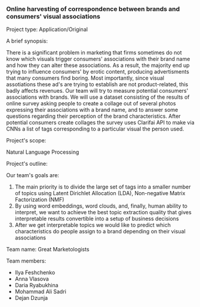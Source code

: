 

### Online harvesting of correspondence between brands and consumers' visual associations

 

Project type:
Application/Original


A brief synopsis:

There is a significant problem in marketing that firms sometimes do not know which visuals trigger consumers' associations with their brand name and how they can alter these associations. As a result, the majority end up trying to influence consumers' by erotic content, producing advertisments that many consumers find boring. Most importantly, since visual assotiations these ad's are trying to establish are not product-related, this badly affects revenues.
Our team will try to measure potential consumers' associations with brands. We will use a dataset consisting of the results of online survey asking people to create a collage out of several photos expressing their associations with a brand name, and to answer some questions regarding their perception of the brand characteristics. After potential consumers create collages the survey uses Clarifai API to make via CNNs a list of tags corresponding to a particular visual the person used.
 

Project's scope:

Natural Language Processing

 

Project's outline:

Our team's goals are:
1) The main priority is to divide the large set of tags into a smaller number of topics using Latent Dirichlet Allocation (LDA), Non-negative Matrix Factorization (NMF)
2) By using word embeddings, word clouds, and, finally, human ability to interpret, we want to achieve the best topic extraction quality that gives interpretable results convertible into a setup of business decisions
3) After we get interpretable topics we would like to predict which characteristics do people assign to a brand depending on their visual associations

 

Team name: Great Marketologists

Team members:

- Ilya Feshchenko
- Anna Vlasova
- Daria Ryabukhina
- Mohammad Ali Sadri
- Dejan Dzunja

 

